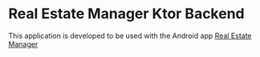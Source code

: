 # Real Estate Manager Ktor Backend

This application is developed to be used with the Android app 
[Real Estate Manager](https://github.com/skichrome/RealEstateManager)